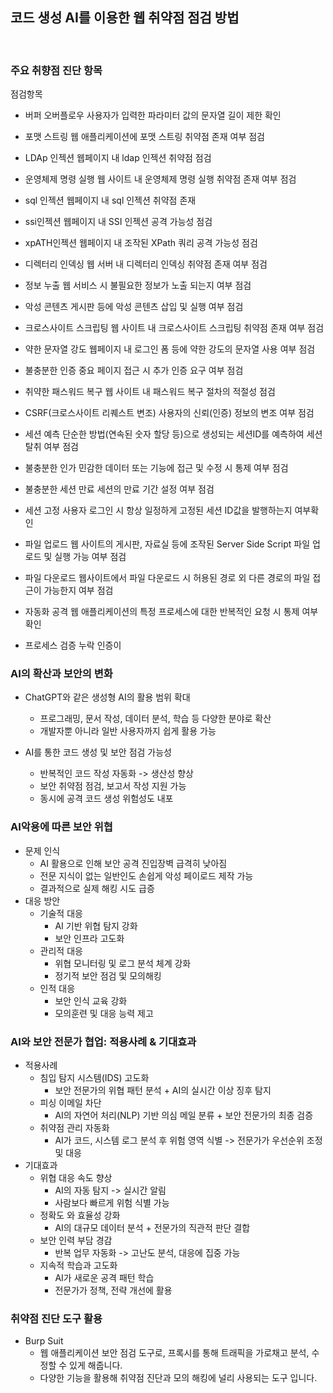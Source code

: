 ## 코드 생성 AI를 이용한 웹 취약점 점검 방법

</br>

### 주요 취향점 진단 항목

점검항목
- 버퍼 오버플로우 사용자가 입력한 파라미터 값의 문자열 길이 제한 확인
- 포맷 스트링 웹 애플리케이션에 포맷 스트링 취약점 존재 여부 점검
 - LDAp 인젝션 웹페이지 내 ldap 인젝션 취약점 점검
 - 운영체제 명령 실행 웹 사이트 내 운영체제 명령 실행 취약점 존재 여부 점검
 - sql 인젝션 웹페이지 내 sql 인젝션 취약점 존재
 - ssi인젝션 웹페이지 내 SSI 인젝션 공격 가능성 점검
 - xpATH인젝션 웹페이지 내 조작된 XPath 쿼리 공격 가능성 점검
 - 디렉터리 인덱싱 웹 서버 내 디렉터리 인덱싱 취약점 존재 여부 점검
- 정보 누출 웹 서비스 시 불필요한 정보가 노출 되는지 여부 점검
- 악성 콘텐츠 게시판 등에 악성 콘텐츠 삽입 및 실행 여부 점검
- 크로스사이트 스크립팅 웹 사이트 내 크로스사이트 스크립팅 취약점 존재 여부 점검
- 약한 문자열 강도 웹페이지 내 로그인 폼 등에 약한 강도의 문자열 사용 여부 점검
- 불충분한 인증 중요 페이지 접근 시 추가 인증 요구 여부 점검
- 취약한 패스워드 복구 웹 사이트 내 패스워드 복구 절차의 적절성 점검
- CSRF(크로스사이트 리퀘스트 변조) 사용자의 신뢰(인증) 정보의 변조 여부 점검
- 세션 예측 단순한 방법(연속된 숫자 할당 등)으로 생성되는 세션ID를 예측하여 세션 탈취 여부 점검
- 불충분한 인가 민감한 데이터 또는 기능에 접근 및 수정 시 통제 여부 점검
- 불충분한 세션 만료 세션의 만료 기간 설정 여부 점검
- 세션 고정 사용자 로그인 시 항상 일정하게 고정된 세션  ID값을 발행하는지 여부확인

- 파일 업로드 웹 사이트의 게시판, 자료실 등에 조작된 Server Side Script  파일 업로드 및 실행 가능 여부 점검
- 파일 다운로드 웹사이트에서 파일 다운로드 시 허용된 경로 외 다른 경로의 파일 접근이 가능한지 여부 점검
- 자동화 공격 웹 애플리케이션의 특정 프로세스에 대한 반복적인 요청 시 통제 여부 확인
- 프로세스 검증 누락 인증이 


### AI의 확산과 보안의 변화
- ChatGPT와 같은 생성형 AI의 활용 범위 확대
  - 프로그래밍, 문서 작성, 데이터 분석, 학습 등 다양한 분야로 확산
  - 개발자뿐 아니라 일반 사용자까지 쉽게 활용 가능

- AI를 통한 코드 생성 및 보안 점검 가능성
  - 반복적인 코드 작성 자동화 -> 생산성 향상
  - 보안 취약점 점검, 보고서 작성 지원 가능
  - 동시에 공격 코드 생성 위험성도 내포

### AI악용에 따른 보안 위협
- 문제 인식
  - AI 활용으로 인해 보안 공격 진입장벽 급격히 낮아짐
  - 전문 지식이 없는 일반인도 손쉽게 악성 페이로드 제작 가능
  - 결과적으로 실제 해킹 시도 급증
- 대응 방안
  - 기술적 대응
    - AI 기반 위협 탐지 강화
    - 보안 인프라 고도화
  - 관리적 대응
    - 위협 모니터링 및 로그 분석 체계 강화
    - 정기적 보안 점검 및 모의해킹
  - 인적 대응
    - 보안 인식 교육 강화
    - 모의훈련 및 대응 능력 제고
### AI와 보안 전문가 협업: 적용사례 & 기대효과
- 적용사례
  - 침입 탐지 시스템(IDS) 고도화
    - 보안 전문가의 위협 패턴 분석 + AI의 실시간 이상 징후 탐지
  - 피싱 이메일 차단
    - AI의 자연어 처리(NLP) 기반 의심 메일 분류 + 보안 전문가의 최종 검증
  - 취약점 관리 자동화
    - AI가 코드, 시스템 로그 분석 후 위험 영역 식별 -> 전문가가 우선순위 조정 및 대응
- 기대효과
  - 위협 대응 속도 향상
    - AI의 자동 탐지 -> 실시간 알림
    - 사람보다 빠르게 위험 식별 가능
  - 정확도 와 효율성 강화
    - AI의 대규모 데이터 분석 + 전문가의 직관적 판단 결합
  - 보안 인력 부담 경감
    - 반복 업무 자동화 -> 고난도 분석, 대응에 집중 가능
  - 지속적 학습과 고도화
    - AI가 새로운 공격 패턴 학습
    - 전문가가 정책, 전략 개선에 활용

### 취약점 진단 도구 활용
- Burp Suit
  - 웹 애플리케이션 보안 점검 도구로, 프록시를 통해 트래픽을 가로채고 분석, 수정할 수 있게 해줍니다.
  - 다양한 기능을 활용해 취약점 진단과 모의 해킹에 널리 사용되는 도구 입니다. 